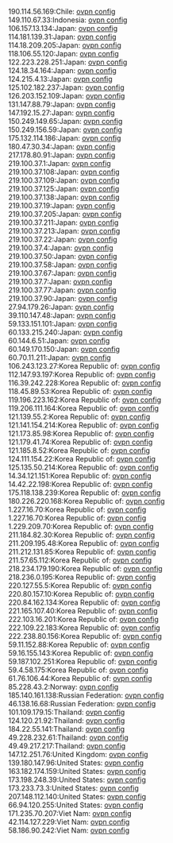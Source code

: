 190.114.56.169:Chile: [ovpn config](vpn/190_114_56_169.ovpn)  
149.110.67.33:Indonesia: [ovpn config](vpn/149_110_67_33.ovpn)  
106.157.13.134:Japan: [ovpn config](vpn/106_157_13_134.ovpn)  
114.181.139.31:Japan: [ovpn config](vpn/114_181_139_31.ovpn)  
114.18.209.205:Japan: [ovpn config](vpn/114_18_209_205.ovpn)  
118.106.55.120:Japan: [ovpn config](vpn/118_106_55_120.ovpn)  
122.223.228.251:Japan: [ovpn config](vpn/122_223_228_251.ovpn)  
124.18.34.164:Japan: [ovpn config](vpn/124_18_34_164.ovpn)  
124.215.4.13:Japan: [ovpn config](vpn/124_215_4_13.ovpn)  
125.102.182.237:Japan: [ovpn config](vpn/125_102_182_237.ovpn)  
126.203.152.109:Japan: [ovpn config](vpn/126_203_152_109.ovpn)  
131.147.88.79:Japan: [ovpn config](vpn/131_147_88_79.ovpn)  
147.192.15.27:Japan: [ovpn config](vpn/147_192_15_27.ovpn)  
150.249.149.65:Japan: [ovpn config](vpn/150_249_149_65.ovpn)  
150.249.156.59:Japan: [ovpn config](vpn/150_249_156_59.ovpn)  
175.132.114.186:Japan: [ovpn config](vpn/175_132_114_186.ovpn)  
180.47.30.34:Japan: [ovpn config](vpn/180_47_30_34.ovpn)  
217.178.80.91:Japan: [ovpn config](vpn/217_178_80_91.ovpn)  
219.100.37.1:Japan: [ovpn config](vpn/219_100_37_1.ovpn)  
219.100.37.108:Japan: [ovpn config](vpn/219_100_37_108.ovpn)  
219.100.37.109:Japan: [ovpn config](vpn/219_100_37_109.ovpn)  
219.100.37.125:Japan: [ovpn config](vpn/219_100_37_125.ovpn)  
219.100.37.138:Japan: [ovpn config](vpn/219_100_37_138.ovpn)  
219.100.37.19:Japan: [ovpn config](vpn/219_100_37_19.ovpn)  
219.100.37.205:Japan: [ovpn config](vpn/219_100_37_205.ovpn)  
219.100.37.211:Japan: [ovpn config](vpn/219_100_37_211.ovpn)  
219.100.37.213:Japan: [ovpn config](vpn/219_100_37_213.ovpn)  
219.100.37.22:Japan: [ovpn config](vpn/219_100_37_22.ovpn)  
219.100.37.4:Japan: [ovpn config](vpn/219_100_37_4.ovpn)  
219.100.37.50:Japan: [ovpn config](vpn/219_100_37_50.ovpn)  
219.100.37.58:Japan: [ovpn config](vpn/219_100_37_58.ovpn)  
219.100.37.67:Japan: [ovpn config](vpn/219_100_37_67.ovpn)  
219.100.37.7:Japan: [ovpn config](vpn/219_100_37_7.ovpn)  
219.100.37.77:Japan: [ovpn config](vpn/219_100_37_77.ovpn)  
219.100.37.90:Japan: [ovpn config](vpn/219_100_37_90.ovpn)  
27.94.179.26:Japan: [ovpn config](vpn/27_94_179_26.ovpn)  
39.110.147.48:Japan: [ovpn config](vpn/39_110_147_48.ovpn)  
59.133.151.101:Japan: [ovpn config](vpn/59_133_151_101.ovpn)  
60.133.215.240:Japan: [ovpn config](vpn/60_133_215_240.ovpn)  
60.144.6.51:Japan: [ovpn config](vpn/60_144_6_51.ovpn)  
60.149.170.150:Japan: [ovpn config](vpn/60_149_170_150.ovpn)  
60.70.11.211:Japan: [ovpn config](vpn/60_70_11_211.ovpn)  
106.243.123.27:Korea Republic of: [ovpn config](vpn/106_243_123_27.ovpn)  
112.147.93.197:Korea Republic of: [ovpn config](vpn/112_147_93_197.ovpn)  
116.39.242.228:Korea Republic of: [ovpn config](vpn/116_39_242_228.ovpn)  
118.45.89.53:Korea Republic of: [ovpn config](vpn/118_45_89_53.ovpn)  
119.196.223.162:Korea Republic of: [ovpn config](vpn/119_196_223_162.ovpn)  
119.206.111.164:Korea Republic of: [ovpn config](vpn/119_206_111_164.ovpn)  
121.139.55.2:Korea Republic of: [ovpn config](vpn/121_139_55_2.ovpn)  
121.141.154.214:Korea Republic of: [ovpn config](vpn/121_141_154_214.ovpn)  
121.173.85.98:Korea Republic of: [ovpn config](vpn/121_173_85_98.ovpn)  
121.179.41.74:Korea Republic of: [ovpn config](vpn/121_179_41_74.ovpn)  
121.185.8.52:Korea Republic of: [ovpn config](vpn/121_185_8_52.ovpn)  
124.111.154.22:Korea Republic of: [ovpn config](vpn/124_111_154_22.ovpn)  
125.135.50.214:Korea Republic of: [ovpn config](vpn/125_135_50_214.ovpn)  
14.34.121.151:Korea Republic of: [ovpn config](vpn/14_34_121_151.ovpn)  
14.42.22.198:Korea Republic of: [ovpn config](vpn/14_42_22_198.ovpn)  
175.118.138.239:Korea Republic of: [ovpn config](vpn/175_118_138_239.ovpn)  
180.226.220.168:Korea Republic of: [ovpn config](vpn/180_226_220_168.ovpn)  
1.227.16.70:Korea Republic of: [ovpn config](vpn/1_227_16_70.ovpn)  
1.227.16.70:Korea Republic of: [ovpn config](vpn/1_227_16_70.ovpn)  
1.229.209.70:Korea Republic of: [ovpn config](vpn/1_229_209_70.ovpn)  
211.184.82.30:Korea Republic of: [ovpn config](vpn/211_184_82_30.ovpn)  
211.209.195.48:Korea Republic of: [ovpn config](vpn/211_209_195_48.ovpn)  
211.212.131.85:Korea Republic of: [ovpn config](vpn/211_212_131_85.ovpn)  
211.57.65.112:Korea Republic of: [ovpn config](vpn/211_57_65_112.ovpn)  
218.234.179.190:Korea Republic of: [ovpn config](vpn/218_234_179_190.ovpn)  
218.236.0.195:Korea Republic of: [ovpn config](vpn/218_236_0_195.ovpn)  
220.127.55.5:Korea Republic of: [ovpn config](vpn/220_127_55_5.ovpn)  
220.80.157.10:Korea Republic of: [ovpn config](vpn/220_80_157_10.ovpn)  
220.84.162.134:Korea Republic of: [ovpn config](vpn/220_84_162_134.ovpn)  
221.165.107.40:Korea Republic of: [ovpn config](vpn/221_165_107_40.ovpn)  
222.103.16.201:Korea Republic of: [ovpn config](vpn/222_103_16_201.ovpn)  
222.109.22.183:Korea Republic of: [ovpn config](vpn/222_109_22_183.ovpn)  
222.238.80.156:Korea Republic of: [ovpn config](vpn/222_238_80_156.ovpn)  
59.11.152.88:Korea Republic of: [ovpn config](vpn/59_11_152_88.ovpn)  
59.16.155.143:Korea Republic of: [ovpn config](vpn/59_16_155_143.ovpn)  
59.187.102.251:Korea Republic of: [ovpn config](vpn/59_187_102_251.ovpn)  
59.4.58.175:Korea Republic of: [ovpn config](vpn/59_4_58_175.ovpn)  
61.76.106.44:Korea Republic of: [ovpn config](vpn/61_76_106_44.ovpn)  
85.228.43.2:Norway: [ovpn config](vpn/85_228_43_2.ovpn)  
185.140.161.138:Russian Federation: [ovpn config](vpn/185_140_161_138.ovpn)  
46.138.16.68:Russian Federation: [ovpn config](vpn/46_138_16_68.ovpn)  
101.109.179.15:Thailand: [ovpn config](vpn/101_109_179_15.ovpn)  
124.120.21.92:Thailand: [ovpn config](vpn/124_120_21_92.ovpn)  
184.22.55.141:Thailand: [ovpn config](vpn/184_22_55_141.ovpn)  
49.228.232.61:Thailand: [ovpn config](vpn/49_228_232_61.ovpn)  
49.49.217.217:Thailand: [ovpn config](vpn/49_49_217_217.ovpn)  
147.12.251.76:United Kingdom: [ovpn config](vpn/147_12_251_76.ovpn)  
139.180.147.96:United States: [ovpn config](vpn/139_180_147_96.ovpn)  
163.182.174.159:United States: [ovpn config](vpn/163_182_174_159.ovpn)  
173.198.248.39:United States: [ovpn config](vpn/173_198_248_39.ovpn)  
173.233.73.3:United States: [ovpn config](vpn/173_233_73_3.ovpn)  
207.148.112.140:United States: [ovpn config](vpn/207_148_112_140.ovpn)  
66.94.120.255:United States: [ovpn config](vpn/66_94_120_255.ovpn)  
171.235.70.207:Viet Nam: [ovpn config](vpn/171_235_70_207.ovpn)  
42.114.127.229:Viet Nam: [ovpn config](vpn/42_114_127_229.ovpn)  
58.186.90.242:Viet Nam: [ovpn config](vpn/58_186_90_242.ovpn)  
